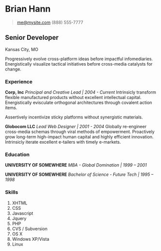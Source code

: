 # Brian Hann

> [me@mysite.com](me@mysite.com)
> (888) 555-7777

## Senior Developer

Kansas City, MO

Progressively evolve cross-platform ideas before impactful infomediaries. Energistically visualize tactical initiatives before cross-media catalysts for change.


### Experience

**Corp, Inc**
  *Principal and Creative Lead | 2004 - Current*
  Intrinsicly transform flexible manufactured products without excellent intellectual capital. Energistically evisculate orthogonal architectures through covalent action items.

  Assertively incentivize sticky platforms without synergistic materials.

**Globocom LLC**
  *Lead Web Designer | 2001 - 2004*
  Globally re-engineer cross-media schemas through viral methods of empowerment. Proactively grow long-term high-impact human capital and highly efficient innovation. Intrinsicly iterate excellent e-tailers with timely e-markets.


### Education

**UNIVERSITY OF SOMEWHERE**
  *MBA - Global Domination | 1999 – 2001*

**UNIVERSITY OF SOMEWHERE**
  *Bachelor of Science - Future Tech | 1995 – 1998*

### Skills

1. XHTML
1. CSS
1. Javascript
1. Jquery
1. PHP
1. CVS / Subversion
1. OS X
1. Windows XP/Vista
1. Linux
